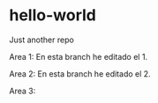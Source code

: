 # hello-world
Just another repo

Area 1:
En esta branch he editado el 1.

Area 2:
En esta branch he editado el 2.

Area 3:
